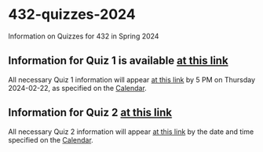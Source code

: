 # 432-quizzes-2024

Information on Quizzes for 432 in Spring 2024

## Information for Quiz 1 is available [at this link](https://github.com/THOMASELOVE/432-quizzes-2024/tree/main/quiz1)

All necessary Quiz 1 information will appear [at this link](https://github.com/THOMASELOVE/432-quizzes-2024/tree/main/quiz1) by 5 PM on Thursday 2024-02-22, as specified on the [Calendar](https://thomaselove.github.io/432-2024/calendar.html).

## Information for Quiz 2 [at this link](https://github.com/THOMASELOVE/432-quizzes-2024/tree/main/quiz2)

All necessary Quiz 2 information will appear [at this link](https://github.com/THOMASELOVE/432-quizzes-2024/tree/main/quiz2) by the date and time specified on the [Calendar](https://thomaselove.github.io/432-2024/calendar.html).
